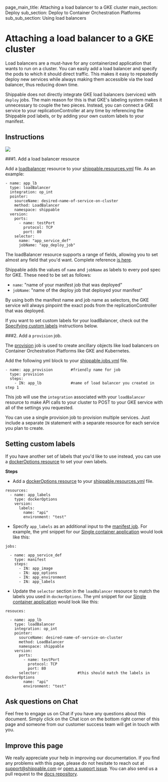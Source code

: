 page_main_title: Attaching a load balancer to a GKE cluster
main_section: Deploy
sub_section: Deploy to Container Orchestration Platforms
sub_sub_section: Using load balancers

# Attaching a load balancer to a GKE cluster

Load balancers are a must-have for any containerized application that wants to run on a cluster. You can easily add a load balancer and specify the pods to which it should direct traffic. This makes it easy to repeatedly deploy new services while always making them accessible via the load balancer, thus reducing down time.

Shippable does not directly integrate GKE load balancers (services) with `deploy` jobs. The main reason for this is that GKE's labeling system makes it unnecessary to couple the two pieces. Instead, you can connect a GKE service to your replicationController at any time by referencing the Shippable pod labels, or by adding your own custom labels to your manifest.

## Instructions

<img src="/images/deploy/usecases/deploy_kube_lb.png"/>

###1. Add a load balancer resource

Add a [loadbalancer](/platform/workflow/resource/loadbalancer/#loadbalancer) resource to your [shippable.resources.yml](/platform/tutorial/workflow/shippable-resources-yml/) file. As an example:

```
- name: app_lb
  type: loadBalancer
  integration: op_int
  pointer:
    sourceName: desired-name-of-service-on-cluster
    method: LoadBalancer
    namespace: shippable
  version:
    ports:
      - name: testPort
        protocol: TCP
        port: 80
    selector:
      name: "app_service_def"
      jobName: "app_deploy_job"
```

The loadBalancer resource supports a range of fields, allowing you to set almost any field that you'd want. Complete reference [is here](/platform/workflow/resource/loadbalancer/#loadbalancer).

Shippable adds the values of `name` and `jobName` as labels to every pod spec for GKE. These need to be set as follows:

* `name`: "name of your manifest job that was deployed"
* `jobName`: "name of the deploy job that deployed your manifest"

By using both the manifest name and job name as selectors, the GKE service will always pinpoint the exact pods from the replicationController that was deployed.

If you want to set custom labels for your loadBalancer, check out the [Specifying custom labels](#custom-labels) instructions below.

###2. Add a `provision` job.

The [provision](/platform/workflow/job/provision/) job is used to create ancillary objects like load balancers on Container Orchestration Platforms like GKE and Kubernetes.

Add the following yml block to your [shippable.jobs.yml](/platform/tutorial/workflow/shippable-jobs-yml/) file.

```
- name: app_provision        #friendly name for job
  type: provision
  steps:
    - IN: app_lb             #name of load balancer you created in step 1
```

This job will use the `integration` associated with your `loadBalancer` resource to make API calls to your cluster to POST to your GKE service with all of the settings you requested.

You can use a single provision job to provision multiple services. Just include a separate `IN` statement with a separate resource for each service you plan to create.

<a name="custom-labels"></a>
## Setting custom labels

If you have another set of labels that you'd like to use instead, you can use a [dockerOptions resource](/platform/workflow/resource/dockeroptions) to set your own labels.

**Steps**

* Add a [dockerOptions resource](/platform/workflow/resource/dockeroptions) to your [shippable.resources.yml](/platform/tutorial/workflow/shippable-resources-yml/) file.

```
resources:
  - name: app_labels
    type: dockerOptions
    version:
      labels:
        name: "api"
        environment: "test"
```

* Specify `app_labels` as an additional input to the [manifest job](/platform/workflow/job/manifest). For example, the yml snippet for our [Single container application](/deploy/cd_of_single_container_applications_to_orchestration_platforms) would look like this:

```
jobs:

  - name: app_service_def
    type: manifest
    steps:
      - IN: app_image
      - IN: app_options
      - IN: app_environment
      - IN: app_labels
```

* Update the `selector` section in the `loadBalancer` resource to match the labels you used in `dockerOptions`. The yml snippet for our [Single container application](/deploy/cd_of_single_container_applications_to_orchestration_platforms) would look like this:

```
resouces:

  - name: app_lb
    type: loadBalancer
    integration: op_int
    pointer:
      sourceName: desired-name-of-service-on-cluster
      method: LoadBalancer
      namespace: shippable
    version:
      ports:
        - name: testPort
          protocol: TCP
          port: 80
      selector:                 #this should match the labels in dockerOptions
        name: "api"
        environment: "test"
```

## Ask questions on Chat

Feel free to engage us on Chat if you have any questions about this document. Simply click on the Chat icon on the bottom right corner of this page and someone from our customer success team will get in touch with you.

## Improve this page

We really appreciate your help in improving our documentation. If you find any problems with this page, please do not hesitate to reach out at [support@shippable.com](mailto:support@shippable.com) or [open a support issue](https://www.github.com/Shippable/support/issues). You can also send us a pull request to the [docs repository](https://www.github.com/Shippable/docs).
